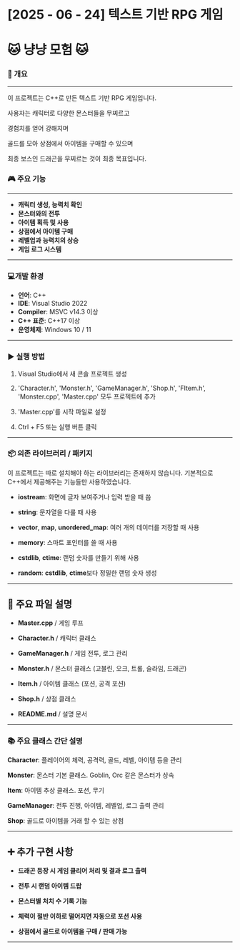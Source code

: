 # [2025 - 06 - 24] 텍스트 기반 RPG 게임

# **🐱 냥냥 모험 🐱**

### 📌 개요
---
이 프로젝트는 C++로 만든 텍스트 기반 RPG 게임입니다.

사용자는 캐릭터로 다양한 몬스터들을 무찌르고

경험치를 얻어 강해지며

골드를 모아 상점에서 아이템을 구매할 수 있으며

최종 보스인 드래곤을 무찌르는 것이 최종 목표입니다.

### 🎮 주요 기능
---

- **캐릭터 생성, 능력치 확인**
- **몬스터와의 전투**
- **아이템 획득 및 사용**
- **상점에서 아이템 구매**
- **레벨업과 능력치의 상승**
- **게임 로그 시스템**

---

### 💻개발 환경

- **언어**: C++
- **IDE**: Visual Studio 2022
- **Compiler**: MSVC v14.3 이상
- **C++ 표준**: C++17 이상
- **운영체제**: Windows 10 / 11

---

### ▶️ 실행 방법

1. Visual Studio에서 새 콘솔 프로젝트 생성

2. 'Character.h', 'Monster.h', 'GameManager.h', 'Shop.h', 'FItem.h', 'Monster.cpp', 'Master.cpp' 모두 프로젝트에 추가

3. 'Master.cpp'를 시작 파일로 설정

4. Ctrl + F5 또는 실행 버튼 클릭

---

### 📦 의존 라이브러리 / 패키지
이 프로젝트는 따로 설치해야 하는 라이브러리는 존재하지 않습니다.
기본적으로 C++에서 제공해주는 기능들만 사용하였습니다.

- **iostream**: 화면에 글자 보여주거나 입력 받을 때 씀

- **string**: 문자열을 다룰 때 사용

- **vector**, **map**, **unordered_map**: 여러 개의 데이터를 저장할 때 사용

- **memory**: 스마트 포인터를 쓸 때 사용

- **cstdlib**, **ctime**: 랜덤 숫자를 만들기 위해 사용

- **random**: **cstdlib**, **ctime**보다 정밀한 랜덤 숫자 생성

---

## 📁 주요 파일 설명
- **Master.cpp** /
   게임 루프

- **Character.h** /
   캐릭터 클래스

- **GameManager.h** /
   게임 전투, 로그 관리

- **Monster.h** /
   몬스터 클래스 (고블린, 오크, 트롤, 슬라임, 드래곤)

- **Item.h** /
   아이템 클래스 (포션, 공격 포션)

- **Shop.h** /
   상점 클래스

- **README.md** /
   설명 문서

---

### 📚 주요 클래스 간단 설명

**Character**: 플레이어의 체력, 공격력, 골드, 레벨, 아이템 등을 관리

**Monster**: 몬스터 기본 클래스. Goblin, Orc 같은 몬스터가 상속

**Item**: 아이템 추상 클래스. 포션, 무기

**GameManager**: 전투 진행, 아이템, 레벨업, 로그 출력 관리

**Shop**: 골드로 아이템을 거래 할 수 있는 상점

---

## ➕ 추가 구현 사항

- **드래곤 등장 시 게임 클리어 처리 및 결과 로그 출력**

- **전투 시 랜덤 아이템 드랍**

- **몬스터별 처치 수 기록 기능**

- **체력이 절반 이하로 떨어지면 자동으로 포션 사용**

- **상점에서 골드로 아이템을 구매 / 판매 가능**

------


